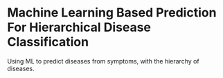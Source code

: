 # Machine Learning Based Prediction For Hierarchical Disease Classification
Using ML to predict diseases from symptoms, with the hierarchy of diseases.
